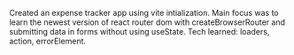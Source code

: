 Created an expense tracker app using vite intialization. Main focus was to learn the newest version of react router dom with createBrowserRouter and submitting data in forms without using useState. Tech learned: loaders, action, errorElement.
